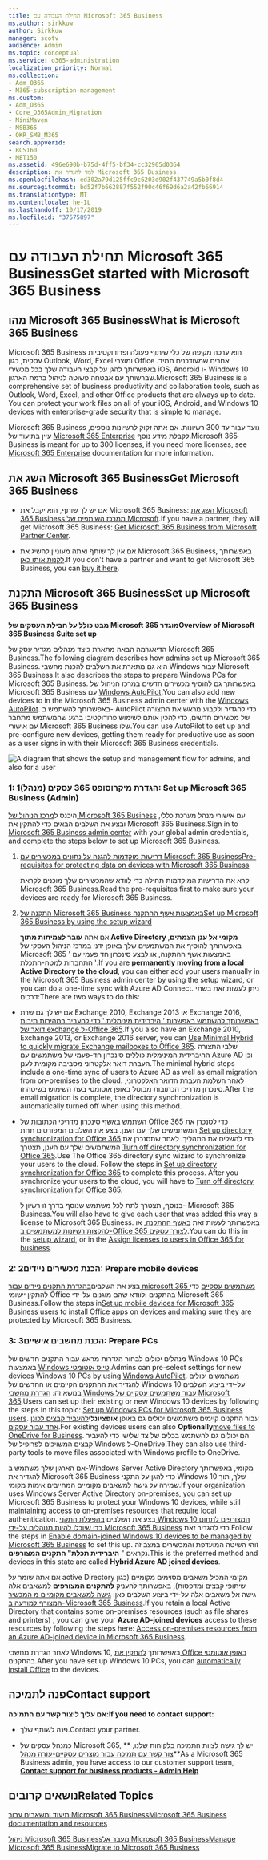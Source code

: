 ```yaml
---
title: תחילת העבודה עם Microsoft 365 Business
ms.author: sirkkuw
author: Sirkkuw
manager: scotv
audience: Admin
ms.topic: conceptual
ms.service: o365-administration
localization_priority: Normal
ms.collection:
- Adm_O365
- M365-subscription-management
ms.custom:
- Adm_O365
- Core_O365Admin_Migration
- MiniMaven
- MSB365
- OKR_SMB_M365
search.appverid:
- BCS160
- MET150
ms.assetid: 496e690b-b75d-4ff5-bf34-cc32905d0364
description: למד להגדיר את Microsoft 365 Business.
ms.openlocfilehash: ed302a79d125ffc9c6203d902f437749a5b0f8d4
ms.sourcegitcommit: bd52f7b662887f552f90c46f69d6a2a42fb66914
ms.translationtype: MT
ms.contentlocale: he-IL
ms.lasthandoff: 10/17/2019
ms.locfileid: "37575897"
---
```

# <a name="get-started-with-microsoft-365-business"></a><span data-ttu-id="609dd-103">תחילת העבודה עם Microsoft 365 Business</span><span class="sxs-lookup"><span data-stu-id="609dd-103">Get started with Microsoft 365 Business</span></span>

## <a name="what-is-microsoft-365-business"></a><span data-ttu-id="609dd-104">מהו Microsoft 365 Business</span><span class="sxs-lookup"><span data-stu-id="609dd-104">What is Microsoft 365 Business</span></span>

<span data-ttu-id="609dd-p101">Microsoft 365 Business הוא ערכה מקיפה של כלי שיתוף פעולה ופרודוקטיביות עסקית, כגון Outlook,‏ Word,‏ Excel ומוצרי Office אחרים שמעודכנים תמיד. באפשרותך להגן על קבצי העבודה שלך בכל מכשירי iOS,‏ Android ו- Windows 10 שברשותך עם אבטחה פשוטה לניהול ברמת הארגון.</span><span class="sxs-lookup"><span data-stu-id="609dd-p101">Microsoft 365 Business is a comprehensive set of business productivity and collaboration tools, such as Outlook, Word, Excel, and other Office products that are always up to date. You can protect your work files on all of your iOS, Android, and Windows 10 devices with enterprise-grade security that is simple to manage.</span></span>
  
<span data-ttu-id="609dd-107">Microsoft 365 Business נועד עבור עד 300 רשיונות. אם אתה זקוק לרשיונות נוספים, עיין בתיעוד של [Microsoft 365 Enterprise](https://go.microsoft.com/fwlink/p/?linkid=860986) לקבלת מידע נוסף.</span><span class="sxs-lookup"><span data-stu-id="609dd-107">Microsoft 365 Business is meant for up to 300 licenses, if you need more licenses, see [Microsoft 365 Enterprise](https://go.microsoft.com/fwlink/p/?linkid=860986) documentation for more information.</span></span> 
  
## <a name="get-microsoft-365-business"></a><span data-ttu-id="609dd-108">השג את Microsoft 365 Business</span><span class="sxs-lookup"><span data-stu-id="609dd-108">Get Microsoft 365 Business</span></span>

- <span data-ttu-id="609dd-109">אם יש לך שותף, הוא יקבל את Microsoft 365 Business: [השג את Microsoft 365 Business ממרכז השותפים של Microsoft](get-microsoft-365-business.md).</span><span class="sxs-lookup"><span data-stu-id="609dd-109">If you have a partner, they will get Microsoft 365 Business: [Get Microsoft 365 Business from Microsoft Partner Center](get-microsoft-365-business.md).</span></span>
    
- <span data-ttu-id="609dd-110">אם אין לך שותף ואתה מעוניין להשיג את Microsoft 365 Business, באפשרותך [לקנות אותו כאן](https://www.microsoft.com/en-us/microsoft-365/business).</span><span class="sxs-lookup"><span data-stu-id="609dd-110">If you don't have a partner and want to get Microsoft 365 Business, you can [buy it here](https://www.microsoft.com/en-us/microsoft-365/business).</span></span>
    
## <a name="set-up-microsoft-365-business"></a><span data-ttu-id="609dd-111">התקנת Microsoft 365 Business</span><span class="sxs-lookup"><span data-stu-id="609dd-111">Set up Microsoft 365 Business</span></span>

 <span data-ttu-id="609dd-112">**מבט כולל על חבילת העסקים של Microsoft 365 מוגדר**</span><span class="sxs-lookup"><span data-stu-id="609dd-112">**Overview of Microsoft 365 Business Suite set up**</span></span>
  
<span data-ttu-id="609dd-113">הדיאגרמה הבאה מתארת כיצד מנהלים מגדיר עסק של Microsoft 365 Business.</span><span class="sxs-lookup"><span data-stu-id="609dd-113">The following diagram describes how admins set up Microsoft 365 Business.</span></span> <span data-ttu-id="609dd-114">היא גם מתארת את השלבים להכנת מחשבי Windows עבור Microsoft 365 Business.</span><span class="sxs-lookup"><span data-stu-id="609dd-114">It also describes the steps to prepare Windows PCs for Microsoft 365 Business.</span></span> <span data-ttu-id="609dd-115">באפשרותך גם להוסיף מכשירים חדשים במרכז הניהול של Microsoft 365 Business עם [Windows AutoPilot](add-autopilot-devices-and-profile.md).</span><span class="sxs-lookup"><span data-stu-id="609dd-115">You can also add new devices to in the Microsoft 365 Business admin center with the [Windows AutoPilot](add-autopilot-devices-and-profile.md).</span></span> <span data-ttu-id="609dd-116">באפשרותך להשתמש ב- AutoPilot כדי להגדיר ולקבוע מראש את התצורה של מכשירים חדשים, כדי להכין אותם לשימוש פרודוקטיבי ברגע שהמשתמש מתחבר עם אישורי Microsoft 365 Business שלו.</span><span class="sxs-lookup"><span data-stu-id="609dd-116">You can use AutoPilot to set up and pre-configure new devices, getting them ready for productive use as soon as a user signs in with their Microsoft 365 Business credentials.</span></span>
  
![A diagram that shows the setup and management flow for admins, and also for a user](media/249f81fc-7e79-44c7-8425-3a0b7b651c3b.png)
  
### <a name="1-set-up-microsoft-365-business-admin"></a><span data-ttu-id="609dd-118">1: הגדרת מיקרוסופט 365 עסקים (מנהל)</span><span class="sxs-lookup"><span data-stu-id="609dd-118">1: Set up Microsoft 365 Business (Admin)</span></span>

<span data-ttu-id="609dd-119">היכנס ל[מרכז הניהול של Microsoft 365 Business](https://portal.office.com/adminportal/home) עם אישורי מנהל מערכת כללי, ובצע את השלבים הבאים כדי להתקין את Microsoft 365 Business.</span><span class="sxs-lookup"><span data-stu-id="609dd-119">Sign in to [Microsoft 365 Business admin center](https://portal.office.com/adminportal/home) with your global admin credentials, and complete the steps below to set up Microsoft 365 Business.</span></span> 
  
1. [<span data-ttu-id="609dd-120">דרישות מוקדמות להגנה על נתונים במכשירים עם Microsoft 365 Business</span><span class="sxs-lookup"><span data-stu-id="609dd-120">Pre-requisites for protecting data on devices with Microsoft 365 Business</span></span>](pre-requisites-for-data-protection.md)
    
    <span data-ttu-id="609dd-121">קרא את הדרישות המוקדמות תחילה כדי לוודא שהמכשירים שלך מוכנים לקראת Microsoft 365 Business.</span><span class="sxs-lookup"><span data-stu-id="609dd-121">Read the pre-requisites first to make sure your devices are ready for Microsoft 365 Business.</span></span>
    
2. [<span data-ttu-id="609dd-122">התקנה של Microsoft 365 Business באמצעות אשף ההתקנה</span><span class="sxs-lookup"><span data-stu-id="609dd-122">Set up Microsoft 365 Business by using the setup wizard</span></span>](set-up.md)
    
    <span data-ttu-id="609dd-123">אם אתה **עובר לצמיתות מתוך Active Directory מקומי אל ענן הצמתים**, באפשרותך להוסיף את המשתמשים שלך באופן ידני במרכז הניהול העסקי של Microsoft 365 באמצעות אשף ההתקנה, או לבצע סינכרון חד פעמי עם ' התחברות למטה-התכלת '.</span><span class="sxs-lookup"><span data-stu-id="609dd-123">If you are **permanently moving from a local Active Directory to the cloud**, you can either add your users manually in the Microsoft 365 Business admin center by using the setup wizard, or you can do a one-time sync with Azure AD Connect.</span></span> <span data-ttu-id="609dd-124">ניתן לעשות זאת בשתי דרכים:</span><span class="sxs-lookup"><span data-stu-id="609dd-124">There are two ways to do this:</span></span> 
    
  - <span data-ttu-id="609dd-125">אם יש לך גם שרת Exchange 2010, Exchange 2013 או Exchange 2016, [באפשרותך להשתמש באפשרות ' היברידית מינימלית ' כדי להעביר במהירות תיבות דואר של exchange ל-Office 365](https://support.office.com/article/fdecceed-0702-4af3-85be-f2a0013937ef).</span><span class="sxs-lookup"><span data-stu-id="609dd-125">If you also have an Exchange 2010, Exchange 2013, or Exchange 2016 server, you can [Use Minimal Hybrid to quickly migrate Exchange mailboxes to Office 365](https://support.office.com/article/fdecceed-0702-4af3-85be-f2a0013937ef).</span></span> <span data-ttu-id="609dd-126">שלבי התצורה ההיברידית המינימלית כוללים סינכרון חד-פעמי של משתמשים עם Azure AD וכן העברת דואר אלקטרוני מסביבה מקומית לענן.</span><span class="sxs-lookup"><span data-stu-id="609dd-126">The minimal hybrid steps include a one-time sync of users to Azure AD as well as email migration from on-premises to the cloud.</span></span> <span data-ttu-id="609dd-127">לאחר השלמת העברת הדואר האלקטרוני, סינכרון מדריכי הכתובות מבוטל באופן אוטומטי בעת השימוש בשיטה זו.</span><span class="sxs-lookup"><span data-stu-id="609dd-127">After the email migration is complete, the directory synchronization is automatically turned off when using this method.</span></span>
    
  - <span data-ttu-id="609dd-p105">השתמש באשף סינכרון מדריכי הכתובות של Office 365 כדי לסנכרן את המשתמשים שלך עם הענן. בצע את השלבים המפורטים תחת [Set up directory synchronization for Office 365](https://support.office.com/article/1b3b5318-6977-42ed-b5c7-96fa74b08846) כדי להשלים את התהליך. לאחר שתסנכרן את המשתמשים שלך עם הענן, תצטרך [Turn off directory synchronization for Office 365](https://support.office.com/article/ee5f861e-bd48-4267-83d1-a4ead4b4a00d).</span><span class="sxs-lookup"><span data-stu-id="609dd-p105">Use The Office 365 directory sync wizard to synchronize your users to the cloud. Follow the steps in [Set up directory synchronization for Office 365](https://support.office.com/article/1b3b5318-6977-42ed-b5c7-96fa74b08846) to complete this process. After you synchronize your users to the cloud, you will have to [Turn off directory synchronization for Office 365](https://support.office.com/article/ee5f861e-bd48-4267-83d1-a4ead4b4a00d).</span></span>
    
    <span data-ttu-id="609dd-131">בנוסף, תצטרך לתת לכל משתמש שנוסף בדרך זו רשיון ל- Microsoft 365 Business.</span><span class="sxs-lookup"><span data-stu-id="609dd-131">You will also have to give each user that was added this way a license to Microsoft 365 Business.</span></span> <span data-ttu-id="609dd-132">באפשרותך לעשות זאת [באשף ההתקנה](set-up.md), או [להקצות רשיונות למשתמשים ב-Office 365 לצורך עסקים](https://support.office.com/article/997596B5-4173-4627-B915-36ABAC6786DC).</span><span class="sxs-lookup"><span data-stu-id="609dd-132">You can do this in the [setup wizard](set-up.md), or in the [Assign licenses to users in Office 365 for business](https://support.office.com/article/997596B5-4173-4627-B915-36ABAC6786DC).</span></span>
    
### <a name="2-prepare-mobile-devices"></a><span data-ttu-id="609dd-133">2: הכנת מכשירים ניידים</span><span class="sxs-lookup"><span data-stu-id="609dd-133">2: Prepare mobile devices</span></span>

<span data-ttu-id="609dd-134">בצע את השלבים[בהגדרת התקנים ניידים עבור microsoft 365 משתמשים עסקיים](set-up-mobile-devices.md) כדי להתקין יישומי Office בהתקנים ולוודא שהם מוגנים על-ידי Microsoft 365 Business.</span><span class="sxs-lookup"><span data-stu-id="609dd-134">Follow the steps in[Set up mobile devices for Microsoft 365 Business users](set-up-mobile-devices.md) to install Office apps on devices and making sure they are protected by Microsoft 365 Business.</span></span> 
  
### <a name="3-prepare-pcs"></a><span data-ttu-id="609dd-135">3: הכנת מחשבים אישיים</span><span class="sxs-lookup"><span data-stu-id="609dd-135">3: Prepare PCs</span></span>

<span data-ttu-id="609dd-136">מנהלים יכולים לבחור הגדרות מראש עבור התקנים חדשים של Windows 10 PCs באמצעות [Windows טייס אוטומטי](add-autopilot-devices-and-profile.md).</span><span class="sxs-lookup"><span data-stu-id="609dd-136">Admins can pre-select settings for new devices Windows 10 PCs by using [Windows AutoPilot](add-autopilot-devices-and-profile.md).</span></span> <span data-ttu-id="609dd-137">משתמשים יכולים להגדיר את ההתקנים הקיימים או החדשים של Windows 10 על-ידי ביצוע השלבים בנושא זה: [הגדרת מחשבי Windows עבור משתמשים עסקיים של Microsoft 365](set-up-windows-devices.md).</span><span class="sxs-lookup"><span data-stu-id="609dd-137">Users can set up their existing or new Windows 10 devices by following the steps in this topic: [Set up Windows PCs for Microsoft 365 Business users](set-up-windows-devices.md).</span></span> <span data-ttu-id="609dd-138">עבור התקנים קיימים משתמשים יכולים גם באופן **אופציונלי**[להעביר קבצים לכונן אחד עבור עסקים](move-files-to-onedrive.md).</span><span class="sxs-lookup"><span data-stu-id="609dd-138">For existing devices users can also **Optionally**[move files to OneDrive for Business](move-files-to-onedrive.md).</span></span> <span data-ttu-id="609dd-139">הם יכולים גם להשתמש בכלים של צד שלישי כדי להעביר קבצים המשויכים לפרופיל של Windows ל-OneDrive.</span><span class="sxs-lookup"><span data-stu-id="609dd-139">They can also use third-party tools to move files associated with Windows profile to OneDrive.</span></span>
  
<span data-ttu-id="609dd-140">אם הארגון שלך משתמש ב-Windows Server Active Directory מקומי, באפשרותך להגדיר את Microsoft 365 Business כדי להגן על התקני Windows 10 שלך, תוך שמירה על גישה למשאבים מקומיים המחייבים אימות מקומי.</span><span class="sxs-lookup"><span data-stu-id="609dd-140">If your organization uses Windows Server Active Directory on-premises, you can set up Microsoft 365 Business to protect your Windows 10 devices, while still maintaining access to on-premises resources that require local authentication.</span></span> <span data-ttu-id="609dd-141">בצע את השלבים [בהפעלת התקני Windows 10 המצורפים לתחום כדי שיוכלו להיות מנוהלים על-ידי Microsoft 365 Business](manage-windows-devices.md) כדי להגדיר זאת.</span><span class="sxs-lookup"><span data-stu-id="609dd-141">Follow the steps in [Enable domain-joined Windows 10 devices to be managed by Microsoft 365 Business](manage-windows-devices.md) to set this up.</span></span> <span data-ttu-id="609dd-142">זוהי השיטה המועדפת והמכשירים במצב זה נקראים " **היברידית תכלת" התקנים המצורפים**.</span><span class="sxs-lookup"><span data-stu-id="609dd-142">This is the preferred method and devices in this state are called **Hybrid Azure AD joined devices**.</span></span> 
  
<span data-ttu-id="609dd-143">אם אתה שומר על active Directory מקומי המכיל משאבים מסוימים מקומיים (כגון שיתופי קבצים ומדפסות), באפשרותך להעניק **להתקנים המצורפים** למשאבים אלה גישה אל משאבים אלה על-ידי ביצוע השלבים כאן: [גישה למשאבים מקומיים מ המכשיר המצורף למודעה ב-Microsoft 365 Business](access-resources.md).</span><span class="sxs-lookup"><span data-stu-id="609dd-143">If you retain a local Active Directory that contains some on-premises resources (such as file shares and printers) , you can give your **Azure AD-joined devices** access to these resources by following the steps here: [Access on-premises resources from an Azure AD-joined device in Microsoft 365 Business](access-resources.md).</span></span>
  
<span data-ttu-id="609dd-144">לאחר הגדרת מחשבי Windows 10, באפשרותך [להתקין את Office באופן אוטומטי](auto-install-or-uninstall-office.md) בהתקנים.</span><span class="sxs-lookup"><span data-stu-id="609dd-144">After you have set up Windows 10 PCs, you can [automatically install Office](auto-install-or-uninstall-office.md) to the devices.</span></span> 
  
## <a name="contact-support"></a><span data-ttu-id="609dd-145">פנה לתמיכה</span><span class="sxs-lookup"><span data-stu-id="609dd-145">Contact support</span></span>

 <span data-ttu-id="609dd-146">**אם עליך ליצור קשר עם התמיכה:**</span><span class="sxs-lookup"><span data-stu-id="609dd-146">**If you need to contact support:**</span></span>
  
- <span data-ttu-id="609dd-147">פנה לשותף שלך.</span><span class="sxs-lookup"><span data-stu-id="609dd-147">Contact your partner.</span></span>
    
- <span data-ttu-id="609dd-148">כמנהל עסקים של Microsoft 365, יש לך גישה לצוות התמיכה בלקוחות שלנו, \*\* [צור קשר עם תמיכה עבור מוצרים עסקיים-עזרה מנהל](https://support.office.com/article/32a17ca7-6fa0-4870-8a8d-e25ba4ccfd4b)\*\*</span><span class="sxs-lookup"><span data-stu-id="609dd-148">As a Microsoft 365 Business admin, you have access to our customer support team, **[Contact support for business products - Admin Help](https://support.office.com/article/32a17ca7-6fa0-4870-8a8d-e25ba4ccfd4b)**</span></span>
    
## <a name="related-topics"></a><span data-ttu-id="609dd-149">נושאים קרובים</span><span class="sxs-lookup"><span data-stu-id="609dd-149">Related Topics</span></span>
[<span data-ttu-id="609dd-150">תיעוד ומשאבים עבור Microsoft 365 Business</span><span class="sxs-lookup"><span data-stu-id="609dd-150">Microsoft 365 Business documentation and resources</span></span>](https://go.microsoft.com/fwlink/p/?linkid=853701)
  
<span data-ttu-id="609dd-151">[ניהול Microsoft 365 Business](manage.md)[מעבר אל Microsoft 365 Business](migrate-to-microsoft-365-business.md)</span><span class="sxs-lookup"><span data-stu-id="609dd-151">[Manage Microsoft 365 Business](manage.md)[Migrate to Microsoft 365 Business](migrate-to-microsoft-365-business.md)</span></span>
  

